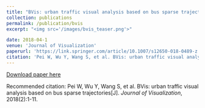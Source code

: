```yaml
---
title: "BVis: urban traffic visual analysis based on bus sparse trajectories"
collection: publications
permalink: /publication/bvis
excerpt: "<img src='/images/bvis_teaser.png'>"

date: 2018-04-1
venue: 'Journal of Visualization'
paperurl: 'https://link.springer.com/article/10.1007/s12650-018-0489-z'
citation: 'Pei W, Wu Y, Wang S, et al. BVis: urban traffic visual analysis based on bus sparse trajectories[J]. Journal of Visualization, 2018(2):1-11.'
---
```


[Download paper here](http://www.swustvis.cn/media/filer_public/filer_public/3d/56/3d5626ba-cbe8-4941-a932-ab84cc06f6ba/jovi-d-17-00102.pdf)

Recommended citation: 
Pei W, Wu Y, Wang S, et al. BVis: urban traffic visual analysis based on bus sparse trajectories[J]. <i>Journal of Visualization</i>, 2018(2):1-11.
